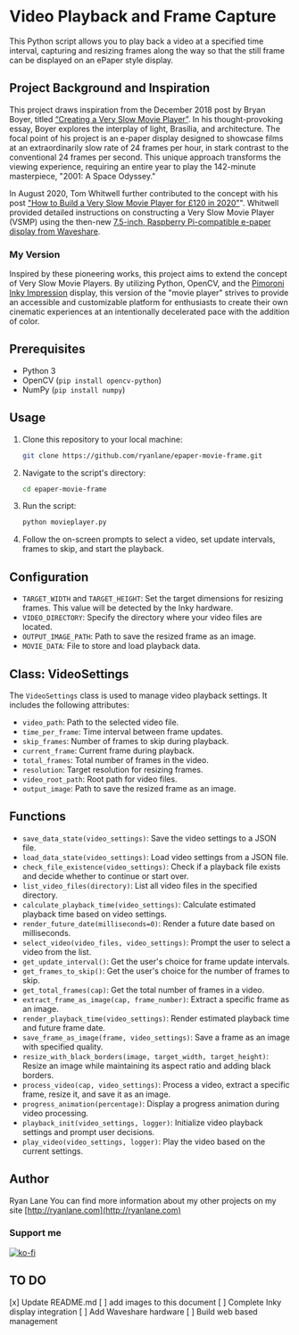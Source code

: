 # Video Playback and Frame Capture

This Python script allows you to play back a video at a specified time interval, capturing and resizing frames along the way so that the still frame can be displayed on an ePaper style display. 

## Project Background and Inspiration
This project draws inspiration from the December 2018 post by Bryan Boyer, titled [“Creating a Very Slow Movie Player”](https://medium.com/s/story/very-slow-movie-player-499f76c48b62). In his thought-provoking essay, Boyer explores the interplay of light, Brasília, and architecture. The focal point of his project is an e-paper display designed to showcase films at an extraordinarily slow rate of 24 frames per hour, in stark contrast to the conventional 24 frames per second. This unique approach transforms the viewing experience, requiring an entire year to play the 142-minute masterpiece, "2001: A Space Odyssey."

In August 2020, Tom Whitwell further contributed to the concept with his post ["How to Build a Very Slow Movie Player for £120 in 2020"](https://debugger.medium.com/how-to-build-a-very-slow-movie-player-in-2020-c5745052e4e4)". Whitwell provided detailed instructions on constructing a Very Slow Movie Player (VSMP) using the then-new [7.5-inch, Raspberry Pi-compatible e-paper display from Waveshare](https://www.waveshare.com/product/displays/e-paper/epaper-1/7.5inch-e-paper-hat.htm).

### My Version

Inspired by these pioneering works, this project aims to extend the concept of Very Slow Movie Players. By utilizing Python, OpenCV, and the [Pimoroni Inky Impression](https://shop.pimoroni.com/products/inky-impression-7-3?variant=40512683376723) display, this version of the "movie player" strives to provide an accessible and customizable platform for enthusiasts to create their own cinematic experiences at an intentionally decelerated pace with the addition of color.

## Prerequisites

- Python 3
- OpenCV (`pip install opencv-python`)
- NumPy (`pip install numpy`)

## Usage

1. Clone this repository to your local machine:

   ```bash
   git clone https://github.com/ryanlane/epaper-movie-frame.git


2. Navigate to the script's directory:

   ```bash
   cd epaper-movie-frame
   ```

3. Run the script:

   ```bash
   python movieplayer.py
   ```

4. Follow the on-screen prompts to select a video, set update intervals, frames to skip, and start the playback.

## Configuration

- `TARGET_WIDTH` and `TARGET_HEIGHT`: Set the target dimensions for resizing frames. This value will be detected by the Inky hardware.
- `VIDEO_DIRECTORY`: Specify the directory where your video files are located.
- `OUTPUT_IMAGE_PATH`: Path to save the resized frame as an image.
- `MOVIE_DATA`: File to store and load playback data.

## Class: VideoSettings

The `VideoSettings` class is used to manage video playback settings. It includes the following attributes:

- `video_path`: Path to the selected video file.
- `time_per_frame`: Time interval between frame updates.
- `skip_frames`: Number of frames to skip during playback.
- `current_frame`: Current frame during playback.
- `total_frames`: Total number of frames in the video.
- `resolution`: Target resolution for resizing frames.
- `video_root_path`: Root path for video files.
- `output_image`: Path to save the resized frame as an image.

## Functions

- `save_data_state(video_settings)`: Save the video settings to a JSON file.
- `load_data_state(video_settings)`: Load video settings from a JSON file.
- `check_file_existence(video_settings)`: Check if a playback file exists and decide whether to continue or start over.
- `list_video_files(directory)`: List all video files in the specified directory.
- `calculate_playback_time(video_settings)`: Calculate estimated playback time based on video settings.
- `render_future_date(milliseconds=0)`: Render a future date based on milliseconds.
- `select_video(video_files, video_settings)`: Prompt the user to select a video from the list.
- `get_update_interval()`: Get the user's choice for frame update intervals.
- `get_frames_to_skip()`: Get the user's choice for the number of frames to skip.
- `get_total_frames(cap)`: Get the total number of frames in a video.
- `extract_frame_as_image(cap, frame_number)`: Extract a specific frame as an image.
- `render_playback_time(video_settings)`: Render estimated playback time and future frame date.
- `save_frame_as_image(frame, video_settings)`: Save a frame as an image with specified quality.
- `resize_with_black_borders(image, target_width, target_height)`: Resize an image while maintaining its aspect ratio and adding black borders.
- `process_video(cap, video_settings)`: Process a video, extract a specific frame, resize it, and save it as an image.
- `progress_animation(percentage)`: Display a progress animation during video processing.
- `playback_init(video_settings, logger)`: Initialize video playback settings and prompt user decisions.
- `play_video(video_settings, logger)`: Play the video based on the current settings.

## Author

Ryan Lane
You can find more information about my other projects on my site [http://ryanlane.com](http://ryanlane.com)

### Support me
[![ko-fi](https://ko-fi.com/img/githubbutton_sm.svg)](https://ko-fi.com/D1D81I8VM)

## TO DO
[x] Update README.md
[ ] add images to this document
[ ] Complete Inky display integration
[ ] Add Waveshare hardware
[ ] Build web based management